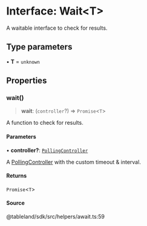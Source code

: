 # Interface: Wait\<T\>

A waitable interface to check for results.

## Type parameters

• **T** = `unknown`

## Properties

### wait()

> **wait**: (`controller`?) => `Promise`\<`T`\>

A function to check for results.

#### Parameters

• **controller?**: [`PollingController`](../type-aliases/PollingController.md)

A [PollingController](../type-aliases/PollingController.md) with the custom timeout & interval.

#### Returns

`Promise`\<`T`\>

#### Source

@tableland/sdk/src/helpers/await.ts:59
